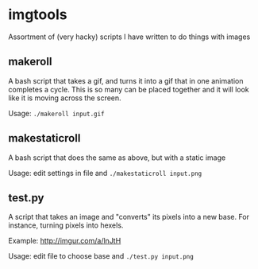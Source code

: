 # imgtools
Assortment of (very hacky) scripts I have written to do things with images

## makeroll
A bash script that takes a gif, and turns it into a gif that in one animation completes a cycle. This is so many can be placed together and it will look like it is moving across the screen.

Usage: `./makeroll input.gif`

## makestaticroll
A bash script that does the same as above, but with a static image

Usage: edit settings in file and `./makestaticroll input.png`

## test.py
A script that takes an image and "converts" its pixels into a new base. For instance, turning pixels into hexels.

Example: http://imgur.com/a/lnJtH

Usage: edit file to choose base and `./test.py input.png`
